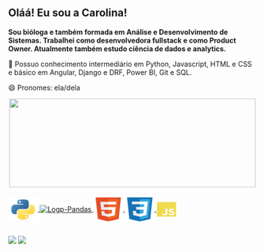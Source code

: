 ## Oláá! Eu sou a Carolina!

**Sou bióloga e também formada em Análise e Desenvolvimento de Sistemas. Trabalhei como desenvolvedora fullstack e como Product Owner. Atualmente também estudo ciência de dados e analytics.** 

🌱 Possuo conhecimento intermediário em Python, Javascript, HTML e CSS e básico em Angular, Django e DRF, Power BI, Git e SQL.

😄 Pronomes: ela/dela

<div align="center">
  <a href="https://github.com/carolinaseixas">
  <img height="180em" width="500em" src="https://github-readme-stats.vercel.app/api/top-langs/?username=carolinaseixas&layout=compact&langs_count=7&theme=radical"/>
</div>

<div style="display: inline_block"><br>
  <img align="center" alt="Logo-Python" height="50" width="60" src="https://raw.githubusercontent.com/devicons/devicon/master/icons/python/python-original.svg">
  <img align="center" alt="Logp-Pandas" height="50" width="60" src="https://cdn.jsdelivr.net/gh/devicons/devicon/icons/pandas/pandas-original-wordmark.svg">
  <img align="center" alt="Logo-HTML5" height="50" width="60" src="https://raw.githubusercontent.com/devicons/devicon/master/icons/html5/html5-original.svg">
  <img align="center" alt="Logo-CSS3" height="50" width="60" src="https://raw.githubusercontent.com/devicons/devicon/master/icons/css3/css3-original.svg">
  <img align="center" alt="Carol-Js" height="30" width="40" src="https://raw.githubusercontent.com/devicons/devicon/master/icons/javascript/javascript-plain.svg">
</div>
  
  ##
 
<div> 
  <a href = "mailto:carolxleite@gmail.com"><img src="https://img.shields.io/badge/Gmail-D14836?style=for-the-badge&logo=gmail&logoColor=white" target="_blank"></a>
  <a href="https://www.linkedin.com/in/carolina-seixas-7a422932/" target="_blank"><img src="https://img.shields.io/badge/-LinkedIn-%230077B5?style=for-the-badge&logo=linkedin&logoColor=white" target="_blank"></a> 
</div>
